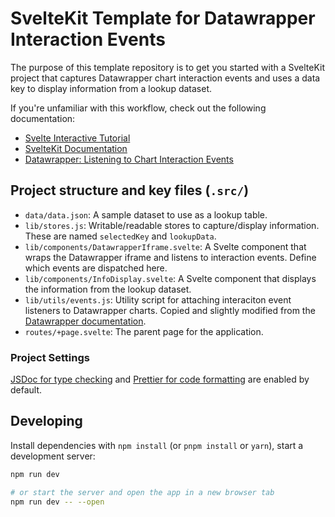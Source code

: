 # SvelteKit Template for Datawrapper Interaction Events

The purpose of this template repository is to get you started with a SvelteKit project that captures Datawrapper chart interaction events and uses a data key to display information from a lookup dataset.

If you're unfamiliar with this workflow, check out the following documentation:

- [Svelte Interactive Tutorial](https://learn.svelte.dev/tutorial/welcome-to-svelte)
- [SvelteKit Documentation](https://kit.svelte.dev)
- [Datawrapper: Listening to Chart Interaction Events](https://developer.datawrapper.de/docs/listening-to-chart-interaction-events)

## Project structure and key files (`.src/`)

- `data/data.json`: A sample dataset to use as a lookup table.
- `lib/stores.js`: Writable/readable stores to capture/display information. These are named `selectedKey` and `lookupData`.
- `lib/components/DatawrapperIframe.svelte`: A Svelte component that wraps the Datawrapper iframe and listens to interaction events. Define which events are dispatched here.
- `lib/components/InfoDisplay.svelte`: A Svelte component that displays the information from the lookup dataset.
- `lib/utils/events.js`: Utility script for attaching interaciton event listeners to Datawrapper charts. Copied and slightly modified from the [Datawrapper documentation](https://developer.datawrapper.de/docs/listening-to-chart-interaction-events).
- `routes/+page.svelte`: The parent page for the application.

### Project Settings

[JSDoc for type checking](https://github.com/jsdoc/jsdoc) and [Prettier for code formatting](https://prettier.io/) are enabled by default.

## Developing

Install dependencies with `npm install` (or `pnpm install` or `yarn`), start a development server:

```bash
npm run dev

# or start the server and open the app in a new browser tab
npm run dev -- --open
```
